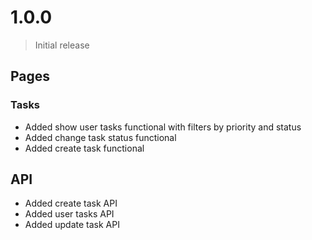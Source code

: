 # 1.0.0

> Initial release


## Pages

### Tasks
- Added show user tasks functional with filters by priority and status
- Added change task status functional
- Added create task functional


## API
- Added create task API
- Added user tasks API
- Added update task API
